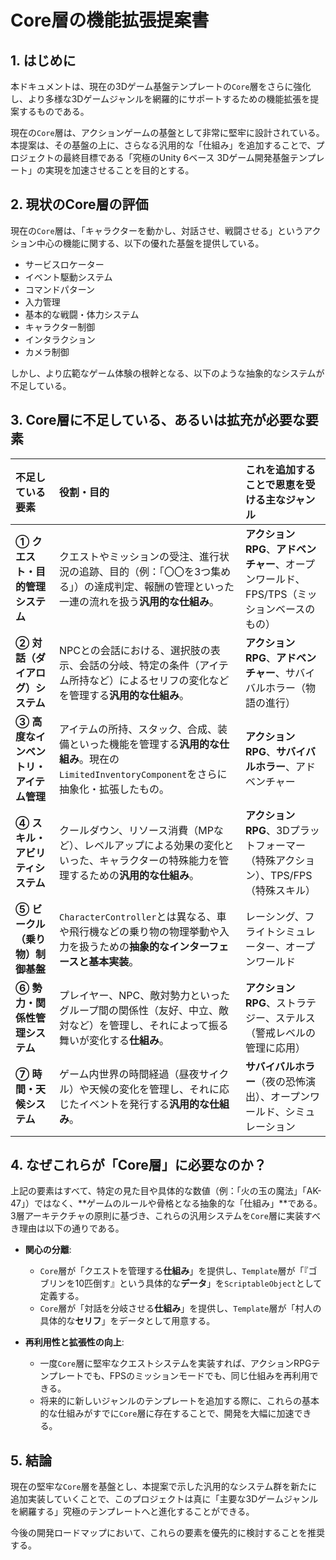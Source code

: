 # Core層の機能拡張提案書

## 1. はじめに

本ドキュメントは、現在の3Dゲーム基盤テンプレートの`Core`層をさらに強化し、より多様な3Dゲームジャンルを網羅的にサポートするための機能拡張を提案するものである。

現在の`Core`層は、アクションゲームの基盤として非常に堅牢に設計されている。本提案は、その基盤の上に、さらなる汎用的な「仕組み」を追加することで、プロジェクトの最終目標である「究極のUnity 6ベース 3Dゲーム開発基盤テンプレート」の実現を加速させることを目的とする。

## 2. 現状のCore層の評価

現在の`Core`層は、「キャラクターを動かし、対話させ、戦闘させる」というアクション中心の機能に関する、以下の優れた基盤を提供している。

-   サービスロケーター
-   イベント駆動システム
-   コマンドパターン
-   入力管理
-   基本的な戦闘・体力システム
-   キャラクター制御
-   インタラクション
-   カメラ制御

しかし、より広範なゲーム体験の根幹となる、以下のような抽象的なシステムが不足している。

## 3. Core層に不足している、あるいは拡充が必要な要素

| 不足している要素 | 役割・目的 | これを追加することで恩恵を受ける主なジャンル |
| :--- | :--- | :--- |
| **① クエスト・目的管理システム** | クエストやミッションの受注、進行状況の追跡、目的（例：「〇〇を3つ集める」）の達成判定、報酬の管理といった一連の流れを扱う**汎用的な仕組み**。 | **アクションRPG**、**アドベンチャー**、オープンワールド、FPS/TPS（ミッションベースのもの） |
| **② 対話（ダイアログ）システム** | NPCとの会話における、選択肢の表示、会話の分岐、特定の条件（アイテム所持など）によるセリフの変化などを管理する**汎用的な仕組み**。 | **アクションRPG**、**アドベンチャー**、サバイバルホラー（物語の進行） |
| **③ 高度なインベントリ・アイテム管理** | アイテムの所持、スタック、合成、装備といった機能を管理する**汎用的な仕組み**。現在の`LimitedInventoryComponent`をさらに抽象化・拡張したもの。 | **アクションRPG**、**サバイバルホラー**、アドベンチャー |
| **④ スキル・アビリティシステム** | クールダウン、リソース消費（MPなど）、レベルアップによる効果の変化といった、キャラクターの特殊能力を管理するための**汎用的な仕組み**。 | **アクションRPG**、3Dプラットフォーマー（特殊アクション）、TPS/FPS（特殊スキル） |
| **⑤ ビークル（乗り物）制御基盤** | `CharacterController`とは異なる、車や飛行機などの乗り物の物理挙動や入力を扱うための**抽象的なインターフェースと基本実装**。 | レーシング、フライトシミュレーター、オープンワールド |
| **⑥ 勢力・関係性管理システム** | プレイヤー、NPC、敵対勢力といったグループ間の関係性（友好、中立、敵対など）を管理し、それによって振る舞いが変化する**仕組み**。 | **アクションRPG**、ストラテジー、ステルス（警戒レベルの管理に応用） |
| **⑦ 時間・天候システム** | ゲーム内世界の時間経過（昼夜サイクル）や天候の変化を管理し、それに応じたイベントを発行する**汎用的な仕組み**。 | **サバイバルホラー**（夜の恐怖演出）、オープンワールド、シミュレーション |

## 4. なぜこれらが「Core層」に必要なのか？

上記の要素はすべて、特定の見た目や具体的な数値（例：「火の玉の魔法」「AK-47」）ではなく、**ゲームのルールや骨格となる抽象的な「仕組み」**である。3層アーキテクチャの原則に基づき、これらの汎用システムを`Core`層に実装すべき理由は以下の通りである。

-   **関心の分離**:
    -   `Core`層が「クエストを管理する**仕組み**」を提供し、`Template`層が「『ゴブリンを10匹倒す』という具体的な**データ**」を`ScriptableObject`として定義する。
    -   `Core`層が「対話を分岐させる**仕組み**」を提供し、`Template`層が「村人の具体的な**セリフ**」をデータとして用意する。

-   **再利用性と拡張性の向上**:
    -   一度`Core`層に堅牢なクエストシステムを実装すれば、アクションRPGテンプレートでも、FPSのミッションモードでも、同じ仕組みを再利用できる。
    -   将来的に新しいジャンルのテンプレートを追加する際に、これらの基本的な仕組みがすでに`Core`層に存在することで、開発を大幅に加速できる。

## 5. 結論

現在の堅牢な`Core`層を基盤とし、本提案で示した汎用的なシステム群を新たに追加実装していくことで、このプロジェクトは真に「主要な3Dゲームジャンルを網羅する」究極のテンプレートへと進化することができる。

今後の開発ロードマップにおいて、これらの要素を優先的に検討することを推奨する。

